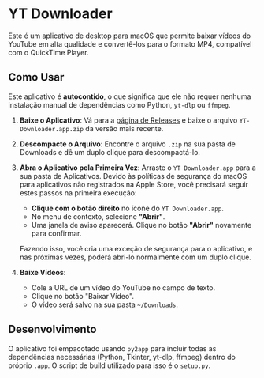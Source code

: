 # YT Downloader

Este é um aplicativo de desktop para macOS que permite baixar vídeos do YouTube em alta qualidade e convertê-los para o formato MP4, compatível com o QuickTime Player.

## Como Usar

Este aplicativo é **autocontido**, o que significa que ele não requer nenhuma instalação manual de dependências como Python, `yt-dlp` ou `ffmpeg`.

1.  **Baixe o Aplicativo**:
    Vá para a [página de Releases](https://github.com/vagnersantosaraujo/yt-downloader-app/releases) e baixe o arquivo `YT-Downloader.app.zip` da versão mais recente.

2.  **Descompacte o Arquivo**:
    Encontre o arquivo `.zip` na sua pasta de Downloads e dê um duplo clique para descompactá-lo.

3.  **Abra o Aplicativo pela Primeira Vez**:
    Arraste o `YT Downloader.app` para a sua pasta de Aplicativos. Devido às políticas de segurança do macOS para aplicativos não registrados na Apple Store, você precisará seguir estes passos na primeira execução:
    - **Clique com o botão direito** no ícone do `YT Downloader.app`.
    - No menu de contexto, selecione **"Abrir"**.
    - Uma janela de aviso aparecerá. Clique no botão **"Abrir"** novamente para confirmar.

    Fazendo isso, você cria uma exceção de segurança para o aplicativo, e nas próximas vezes, poderá abri-lo normalmente com um duplo clique.

4.  **Baixe Vídeos**:
    - Cole a URL de um vídeo do YouTube no campo de texto.
    - Clique no botão "Baixar Vídeo".
    - O vídeo será salvo na sua pasta `~/Downloads`.

## Desenvolvimento

O aplicativo foi empacotado usando `py2app` para incluir todas as dependências necessárias (Python, Tkinter, yt-dlp, ffmpeg) dentro do próprio `.app`. O script de build utilizado para isso é o `setup.py`.


